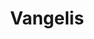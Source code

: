 ---
title: "Vangelis"
summary: "** NOTE: If credited as or any other name with Papathanassiou, please use that entry!** Greek composer and arranger of electronic, progressive, ambient, and classical orchestral music. Born: 29 March 1943 in Agria near Volos, Greece Died: 17 May 2022 in a Paris, France from complications due to treatment of COVID-19 started writing music when he was 4 and performed his first live concert at age 6. He started his career as a member of . In the sixties, he was a founding member of along with and . He also enjoyed succes as part of early in the eighties. A talented composer, producer and musician, Vangelis is famous for composing soundtracks to films such as 'Blade Runner', 'Chariots Of Fire' and '1492: Conquest of Paradise'. Vangelis has made over 60 albums, many of them collaborations."
image: "vangelis.jpg"
---